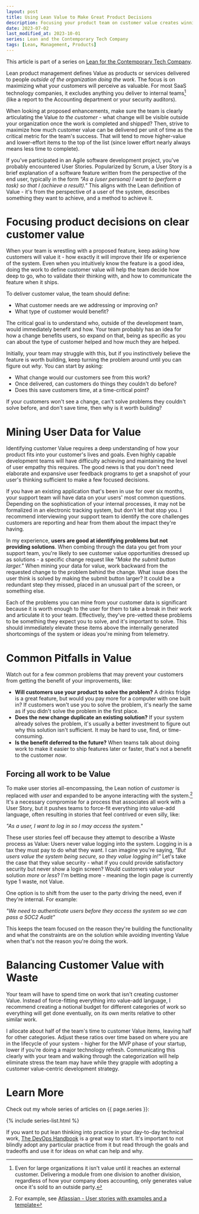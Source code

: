 ```yaml
---
layout: post
title: Using Lean Value to Make Great Product Decisions
description: Focusing your product team on customer value creates winning products faster.  Here's how to get started.
date: 2023-07-02
last_modified_at: 2023-10-01
series: Lean and the Contemporary Tech Company
tags: [Lean, Management, Products]
---
```


This article is part of a series on [Lean for the Contemporary Tech Company](lean-for-the-contemporary-tech-company).

Lean product management defines Value as products or services delivered to people _outside of the organization doing the work_.  The focus is on maximizing what your customers will perceive as valuable.  For most SaaS technology companies, it excludes anything you deliver to internal teams[^largeteams] (like a report to the Accounting department or your security auditors).  

When looking at proposed enhancements, make sure the team is clearly articulating the Value _to the customer_ - what change will be visible outside your organization once the work is completed and shipped?  Then, strive to maximize how much customer value can be delivered per unit of time as the critical metric for the team's success.  That will tend to move higher-value and lower-effort items to the top of the list (since lower effort nearly always means less time to complete).  

If you've participated in an Agile software development project, you've probably encountered User Stories.  Popularized by Scrum, a User Story is a brief explanation of a software feature written from the perspective of the end user, typically in the form _"As a (user persona) I want to (perform a task) so that I (achieve a result)."_  This aligns with the Lean definition of Value - it's from the perspective of a user of the system, describes something they want to achieve, and a method to achieve it.

# Focusing product decisions on clear customer value

When your team is wrestling with a proposed feature, keep asking how customers will value it - how exactly it will improve their life or experience of the system.  Even when you intuitively know the feature is a good idea, doing the work to define customer value will help the team decide how deep to go, who to validate their thinking with, and how to communicate the feature when it ships.  

To deliver customer value, the team should define:

* What customer needs are we addressing or improving on?
* What type of customer would benefit?

The critical goal is to understand who, outside of the development team, would immediately benefit and how.  Your team probably has an idea for how a change benefits users, so expand on that, being as specific as you can about the type of customer helped and how much they are helped.  

Initially, your team may struggle with this, but if you instinctively believe the feature is worth building, keep turning the problem around until you can figure out _why_.  You can start by asking:

* What change would our customers see from this work?  
* Once delivered, can customers do things they couldn't do before?
* Does this save customers time, at a time-critical point?

If your customers won't see a change, can't solve problems they couldn't solve before, and don't save time, then why is it worth building?

# Mining User Data for Value

Identifying customer Value requires a deep understanding of how your product fits into your customer's lives and goals.  Even highly capable development teams will have difficulty achieving and maintaining the level of user empathy this requires.  The good news is that you don't need elaborate and expansive user feedback programs to get a snapshot of your user's thinking sufficient to make a few focused decisions.

If you have an existing application that's been in use for over six months, your support team will have data on your users' most common questions.  Depending on the sophistication of your internal processes, it may not be formalized in an electronic tracking system, but don't let that stop you.  I recommend interviewing your support team to identify the core challenges customers are reporting and hear from them about the impact they're having.

In my experience, **users are good at identifying problems but not providing solutions**.  When combing through the data you get from your support team, you're likely to see customer value opportunities dressed up as solutions - a specific change request like _"Make the submit button larger."_  When mining your data for value, work backward from the requested change to the problem behind the change.  What issue does the user think is solved by making the submit button larger? It could be a redundant step they missed, placed in an unusual part of the screen, or something else.  

Each of the problems you can mine from your customer data is significant because it is worth enough to the user for them to take a break in their work and articulate it to your team.  Effectively, they've pre-vetted these problems to be something they expect you to solve, and it's important to solve.  This should immediately elevate these items above the internally generated shortcomings of the system or ideas you're mining from telemetry.

# Common Pitfalls in Value

Watch out for a few common problems that may prevent your customers from getting the benefit of your improvements, like:

* **Will customers use your product to solve the problem?**  A drinks fridge is a great feature, but would you pay more for a computer with one built in?  If customers won't use you to solve the problem, it's nearly the same as if you didn't solve the problem in the first place.
* **Does the new change duplicate an existing solution?** If your system already solves the problem, it's usually a better investment to figure out why this solution isn't sufficient.  It may be hard to use, find, or time-consuming.
* **Is the benefit deferred to the future?** When teams talk about doing work to make it easier to ship features later or faster, that's not a benefit to the customer _now_.

## Forcing all work to be Value

To make user stories all-encompassing, the Lean notion of _customer_ is replaced with _user_ and expanded to be anyone interacting with the system.[^userstorydef]  It's a necessary compromise for a process that associates all work with a User Story, but it pushes teams to force-fit everything into value-add language, often resulting in stories that feel contrived or even silly, like:

_"As a user, I want to log in so I may access the system."_

These user stories feel off because they attempt to describe a Waste process as Value:  Users never value logging into the system.  Logging in is a tax they must pay to do what they want.  I can imagine you're saying, _"But users value the system being secure, so they value logging in!"_  Let's take the case that they value security - what if you could provide satisfactory security but never show a login screen?  Would customers value your solution _more_ or _less_?  I'm betting more - meaning the login page is currently type 1 waste, not Value.

One option is to shift from the user to the party driving the need, even if they're internal.  For example:

_"We need to authenticate users before they access the system so we can pass a SOC2 Audit"_

This keeps the team focused on the reason they're building the functionality and what the constraints are on the solution while avoiding inventing Value when that's not the reason you're doing the work.

# Balancing Customer Value with Waste

Your team will have to spend time on work that isn't creating customer Value.  Instead of force-fitting everything into value-add language, I recommend creating a notional budget for different categories of work so everything will get done eventually, on its own merits relative to other similar work.

I allocate about half of the team's time to customer Value items, leaving half for other categories.  Adjust these ratios over time based on where you are in the lifecycle of your system - higher for the MVP phase of your startup, lower if you're doing a major technology refresh.  Communicating this clearly with your team and walking through the categorization will help eliminate stress the team may have while they grapple with adopting a customer value-centric development strategy.

# Learn More

Check out my whole series of articles on {{ page.series }}:

{% include series-list.html %}

If you want to put lean thinking into practice in your day-to-day technical work, [The DevOps Handbook](https://a.co/d/9lBeOaZ) is a great way to start.  It's important to not blindly adopt any particular practice from it but read through the goals and tradeoffs and use it for ideas on what can help and why.

[^largeteams]: Even for large organizations it isn't value until it reaches an external customer.  Delivering a module from one division to another division, regardless of how your company does accounting, only generates value once it's sold to an outside party.

[^userstorydef]: For example, see [Atlassian - User stories with examples and a template](https://www.atlassian.com/agile/project-management/user-stories)